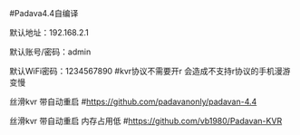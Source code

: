 #Padava4.4自编译

 
默认地址：192.168.2.1
 
默认账号/密码：admin
 
默认WiFi密码：1234567890
#kvr协议不需要开r 会造成不支持r协议的手机漫游变慢

丝滑kvr 带自动重启
#https://github.com/padavanonly/padavan-4.4


丝滑kvr 带自动重启 内存占用低
#https://github.com/vb1980/Padavan-KVR
